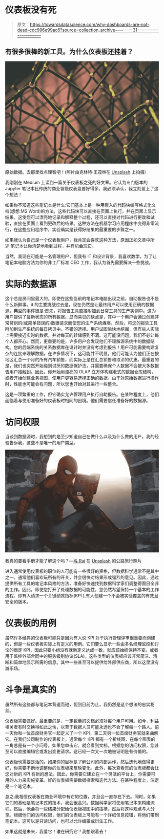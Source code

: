 # 仪表板没有死

> 原文：<https://towardsdatascience.com/why-dashboards-are-not-dead-cdc996e99ac6?source=collection_archive---------31----------------------->

## 有很多很棒的新工具。为什么仪表板还挂着？

![](img/ff56c2e98cecd95eb51bca04b2c37c03.png)

原始数据。去那里找点理智吧！(照片由克林特·王茂林在 [Unsplash](https://unsplash.com/s/photos/connection?utm_source=unsplash&utm_medium=referral&utm_content=creditCopyText) 上拍摄)

我刚刚在 Medium 上读到一篇关于仪表板之死的好文章。它认为专门版本的 Jupyter 笔记本比传统的商业智能仪表盘要好得多。我必须承认，我立刻爱上了这个想法！

如果你不知道这些笔记本是什么:它们基本上是一种用嵌入的代码块编写格式化文档(想想:MS Word)的方法，这些代码块可以直接在页面上执行，并在页面上显示结果。这使您可以漂亮地记录和解释整个过程，还可以直接对代码进行更改和试验，直接在页面上看到更改后的结果。这种方法在机器学习应用程序中变得非常流行，在这些应用程序中，实验确实是获得好结果的最重要的步骤之一。

如果我认为自己是一个仪表板用户，我肯定会喜欢这种方法，原因正如文章中所述:笔记本让你清楚地看到过程，并有机会玩它。

当然，我现在可能是一名管理用户，但我有 IT 和设计背景，我喜欢数学。为了让笔记本电脑方法为你的非工厂标准 CEO 工作，我认为首先需要解决一些挑战。

# 实际的数据源

这个总是房间里最大的。即使在这些当前的笔记本电脑出现之前，自助报告也不是什么新鲜事。it 的主要挑战过去是，现在仍然是让最终用户可以使用正确的数据源。典型的事件链是:首先，将报告工具直接附加到日常工具的生产实例中。这为用户提供了最新状态的所有数据。显而易见的缺点是，其中一个用户会通过创建非常苛刻的(或简单错误的)数据请求而使您的生产系统瘫痪。然后，将您的报告工具附加到生产系统的每日拷贝中。不错的选择。用户试图愉快地挖掘，但有些人实际上需要接近实时的数据，并对每天的转储感到不满。这可能没问题，我们不必让每个人都开心。然而，更重要的是，许多用户会发现他们不理解源系统中的数据结构。您的后端系统的关系数据库在设计时并没有考虑到报告！用户可能需要构建复杂的连接来理解数据，在许多情况下，这可能并不明显。他们可能认为他们正在按地区汇总一个月的所有汽车销售，而实际上是在汇总销售和取消的优惠。最重要的是，我们也突然开始碰到讨厌的数据保护法，并需要确保个人数据不会被大多数报告用户接触到。因此，你开始用漂亮的 OLAP 立方体构建老式的数据仓库结构，或者开始创建业务视图，使用户更容易选择正确的数据。由于对原始数据进行操作时，性能也可能会有问题，所以您也开始对其进行一些整合。

这是一项繁重的工作，但它确实允许管理用户执行自助报告。在某种程度上，他们面临着与使用准备好的仪表板时相同的困境。他们需要信任准备好的数据源。

# 访问权限

当谈到数据源时，我想到的是至少知道自己在做什么以及为什么做的用户。我的经验告诉我，这些不是唯一的用户类型。

![](img/2edb6a3976d747387d6def5c5d0f5093.png)

我真的要看手册才能了解这个吗？—[与 Raj](https://unsplash.com/@roadtripwithraj?utm_source=unsplash&utm_medium=referral&utm_content=creditCopyText) 在 [Unsplash](https://unsplash.com/s/photos/decision?utm_source=unsplash&utm_medium=referral&utm_content=creditCopyText) 的公路旅行照片

进入通常使用仪表板的职位的人可能有一些很好的资格，但数据科学通常不是其中之一。通常他们喜欢玩所有的开关，并会很快对结果形成强烈的意见。因此，通过提供所有工具的笔记本风格的方法，准备好快速找到数据科学家们调整得面目全非的工作。因此，即使您打开了处理数据的可能性，您仍然希望保持一个基本的工作流程，即有人请求一个关键绩效指标(KPI ),有人创建一个不会被实验覆盖的有效且安全的版本。

# 仪表板的用例

虽然许多经典的仪表板可能只是因为有人说 KPI 对于执行管理评审很重要而创建的，但是一些仪表板实际上有定义的用例。它们要么显示一些由多名经理监控和讨论的商定 KPI，因此只要小组没有就新定义达成一致，就应该始终保持不变。或者用于监控外部合同中的服务级别协议(SLA)。这些类型的仪表板应该非常简洁、清晰和简单地显示所需的信息。其中一些甚至可以提供给外部供应商，所以这里没有游乐场。

# 斗争是真实的

虽然所有这些都与笔记本背道而驰，但到目前为止，我仍然是这个想法的忠实粉丝。

仪表板需要做好。最重要的是，一定数量的文档必须对每个用户可用。如今，利益相关者有时交换得如此之快，以至于数据人员可能永远也不会了解每一个路人。前一天你和一位首席财务官一起定义了一个 KPI，第二天另一位首席财务官就来曲解它。在我们公司制作的仪表板上，通常每个 KPI 都有一个折线图，在每个图表的一角总是有一个小问号。如果您单击它，就会看到文档。根据您的访问权限，您甚至可以直接编辑它或发出变更请求。这已经一次又一次地被证明是有价值的。

仪表板也需要是活的。如果你的目标是了解公司的内部运作，然后迭代地做得更好，你需要不断地调整你的仪表板来反映变化。此外，每次查看您的仪表板都会让您对新的 KPI 有新的想法。因此，你需要它建立在一个灵活的平台上，你需要可用的人力来实施变革。好的仪表板需要数据探索和迭代方法。在某种程度上，注定是一个笔记本。

总之:我相信仪表板在商业环境中有它的位置，并且会一直存在下去。同时，如果它们的基础是笔记本式的技术，我会很高兴。数据科学家将使用笔记本来构建流程。然后，他会将一些结果分配给仪表板视图中的插槽。然后将这种观点与人分享。根据他们的访问权限，他们的仪表板上可能有一个详细信息按钮，将他们带到笔记本。这可以是只读访问，也可以允许编辑或衍生工作。

如果这就是未来，我爱它！谁在研究它？我想跟着去！
